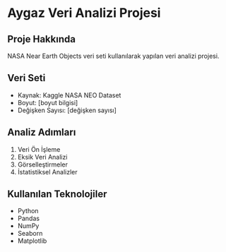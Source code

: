 # Aygaz Veri Analizi Projesi

## Proje Hakkında
NASA Near Earth Objects veri seti kullanılarak yapılan veri analizi projesi.

## Veri Seti
- Kaynak: Kaggle NASA NEO Dataset
- Boyut: [boyut bilgisi]
- Değişken Sayısı: [değişken sayısı]

## Analiz Adımları
1. Veri Ön İşleme
2. Eksik Veri Analizi
3. Görselleştirmeler
4. İstatistiksel Analizler

## Kullanılan Teknolojiler
- Python
- Pandas
- NumPy
- Seaborn
- Matplotlib
